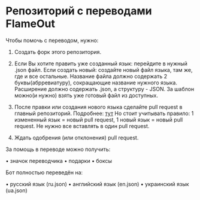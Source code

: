 # Репозиторий с переводами FlameOut

Чтобы помочь с переводом, нужно:


1. Создать форк этого репозитория.

2. Если Вы хотите править уже созданный язык: перейдите в нужный .json файл. Если создать новый: создайте новый файл языка, там же, где и все остальные. Название файла должно содержать 2 буквы(абрревиатуру), сокращающие название нужного языка. Расширение должно содержать .json, а структуру - JSON. За шаблон можно(и нужно) взять уже готовый файл из доступных.

3. После правки или создания нового языка сделайте pull request в главный репозиторий. Подробнее: [тут](https://techrocks.ru/2020/02/09/first-pull-request-on-github/) Но стоит учитывать правило: 1 измененный язык = новый pull request, 1 новый язык = новый pull request. Не нужно все вставлять в один pull request.

4. Ждать одобрения (или отклонения) pull request.



За помощь в переводе можно получить:



• значок переводчика
• подарки
• боксы



Бот полностью переведён на:


• русский язык (ru.json)
• английский язык (en.json)
• украинский язык (ua.json)
